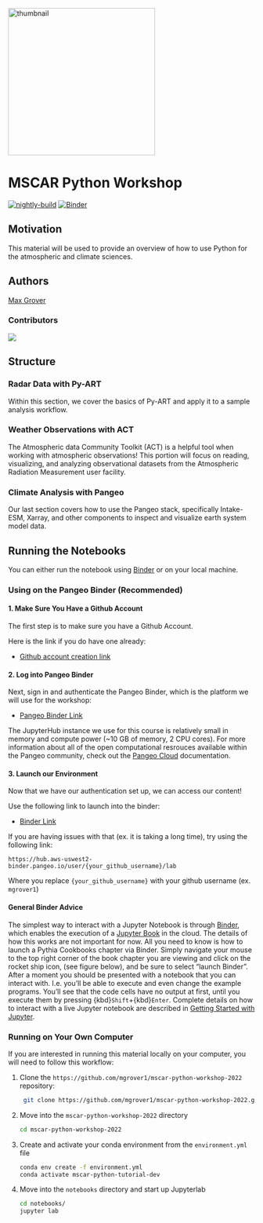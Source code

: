 <img src="https://raw.githubusercontent.com/ProjectPythiaCookbooks/radar-cookbook/main/thumbnail.png" alt="thumbnail" width="300"/>

# MSCAR Python Workshop

[![nightly-build](https://github.com/ProjectPythiaCookbooks/cookbook-template/actions/workflows/nightly-build.yaml/badge.svg)](https://github.com/ProjectPythiaCookbooks/cookbook-template/actions/workflows/nightly-build.yaml)
[![Binder](https://mybinder.org/badge_logo.svg)](https://aws-uswest2-binder.pangeo.io/v2/gh/mgrover1/mscar-python-workshop-2022/main?labpath=notebooks)


## Motivation

This material will be used to provide an overview of how to use Python for the atmospheric and climate sciences.

## Authors

[Max Grover](@mgrover1)

### Contributors

<a href="https://github.com/mgrover1/mscar-python-workshop-2022/graphs/contributors">
  <img src="https://contrib.rocks/image?repo=mgrover1/mscar-python-workshop-2022" />
</a>

## Structure

### Radar Data with Py-ART
Within this section, we cover the basics of Py-ART and apply it to a sample analysis workflow.

### Weather Observations with ACT
The Atmospheric data Community Toolkit (ACT) is a helpful tool when working with atmospheric observations! This portion will focus on reading, visualizing, and analyzing observational datasets from the Atmospheric Radiation Measurement user facility.

### Climate Analysis with Pangeo
Our last section covers how to use the Pangeo stack, specifically Intake-ESM, Xarray, and other components to inspect and visualize earth system model data.

## Running the Notebooks
You can either run the notebook using [Binder](https://mybinder.org/) or on your local machine.

### Using on the Pangeo Binder (**Recommended**)

#### 1. Make Sure You Have a Github Account
The first step is to make sure you have a Github Account.

Here is the link if you do have one already:
- [Github account creation link](https://github.com/join)

#### 2. Log into Pangeo Binder
Next, sign in and authenticate the Pangeo Binder, which is the platform we will use for the workshop:
- [Pangeo Binder Link](https://aws-uswest2-binder.pangeo.io)

The JupyterHub instance we use for this course is relatively small in memory and compute power (~10 GB of memory, 2 CPU cores). For more information about all of the open computational resrouces available within the Pangeo community, check out the [Pangeo Cloud](https://pangeo.io/cloud.html) documentation.

#### 3. Launch our Environment
Now that we have our authentication set up, we can access our content!

Use the following link to launch into the binder:
- [Binder Link](https://aws-uswest2-binder.pangeo.io/v2/gh/mgrover1/mscar-python-workshop-dev/main?labpath=notebooks)

If you are having issues with that (ex. it is taking a long time), try using the following link:
```
https://hub.aws-uswest2-binder.pangeo.io/user/{your_github_username}/lab
```
Where you replace `{your_github_username}` with your github username (ex. `mgrover1`)

#### General Binder Advice

The simplest way to interact with a Jupyter Notebook is through
[Binder](https://mybinder.org/), which enables the execution of a
[Jupyter Book](https://jupyterbook.org) in the cloud. The details of how this works are not
important for now. All you need to know is how to launch a Pythia
Cookbooks chapter via Binder. Simply navigate your mouse to
the top right corner of the book chapter you are viewing and click
on the rocket ship icon, (see figure below), and be sure to select
“launch Binder”. After a moment you should be presented with a
notebook that you can interact with. I.e. you’ll be able to execute
and even change the example programs. You’ll see that the code cells
have no output at first, until you execute them by pressing
{kbd}`Shift`\+{kbd}`Enter`. Complete details on how to interact with
a live Jupyter notebook are described in [Getting Started with
Jupyter](https://foundations.projectpythia.org/foundations/getting-started-jupyter.html).

### Running on Your Own Computer
If you are interested in running this material locally on your computer, you will need to follow this workflow:

1. Clone the `https://github.com/mgrover1/mscar-python-workshop-2022` repository:

   ```bash
    git clone https://github.com/mgrover1/mscar-python-workshop-2022.git
    ```  
1. Move into the `mscar-python-workshop-2022` directory
    ```bash
    cd mscar-python-workshop-2022
    ```  
1. Create and activate your conda environment from the `environment.yml` file
    ```bash
    conda env create -f environment.yml
    conda activate mscar-python-tutorial-dev
    ```  
1.  Move into the `notebooks` directory and start up Jupyterlab
    ```bash
    cd notebooks/
    jupyter lab
    ```
